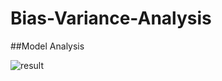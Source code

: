 # Bias-Variance-Analysis
##Model Analysis

![result](https://cloud.githubusercontent.com/assets/6421494/20187295/fdadfc04-a773-11e6-9174-be95492d0d33.png)

